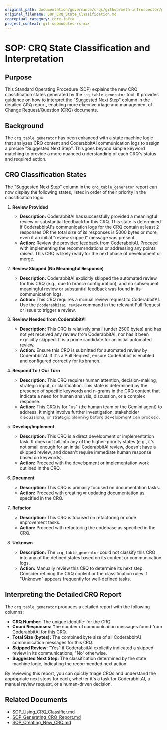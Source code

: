 ```yaml
---
original_path: documentation/governance/crqs/github/meta-introspector/git-submodules-rs-nix/docs/sops/SOP_CRQ_State_Classification.md
original_filename: SOP_CRQ_State_Classification.md
conceptual_category: core-infra
project_context: git-submodules-rs-nix
---
```


# SOP: CRQ State Classification and Interpretation

## Purpose

This Standard Operating Procedure (SOP) explains the new CRQ classification states generated by the `crq_table_generator` tool. It provides guidance on how to interpret the "Suggested Next Step" column in the detailed CRQ report, enabling more effective triage and management of Change Request/Question (CRQ) documents.

## Background

The `crq_table_generator` has been enhanced with a state machine logic that analyzes CRQ content and CoderabbitAI communication logs to assign a precise "Suggested Next Step". This goes beyond simple keyword matching to provide a more nuanced understanding of each CRQ's status and required action.

## CRQ Classification States

The "Suggested Next Step" column in the `crq_table_generator` report can now display the following states, listed in order of their priority in the classification logic:

1.  **Review Provided**
    *   **Description:** CoderabbitAI has successfully provided a meaningful review or substantial feedback for this CRQ. This state is determined if CoderabbitAI's communication logs for the CRQ contain at least 2 responses OR the total size of its responses is 5000 bytes or more, even if an initial "review skipped" message was present.
    *   **Action:** Review the provided feedback from CoderabbitAI. Proceed with implementing the recommendations or addressing any points raised. This CRQ is likely ready for the next phase of development or merge.

2.  **Review Skipped (No Meaningful Response)**
    *   **Description:** CoderabbitAI explicitly skipped the automated review for this CRQ (e.g., due to branch configuration), and no subsequent meaningful review or substantial feedback was found in its communication logs.
    *   **Action:** This CRQ requires a manual review request to CoderabbitAI. Use the `@coderabbitai review` command in the relevant Pull Request or issue to trigger a review.

3.  **Review Needed from CoderabbitAI**
    *   **Description:** This CRQ is relatively small (under 2500 bytes) and has not yet received any review from CoderabbitAI, nor has it been explicitly skipped. It is a prime candidate for an initial automated review.
    *   **Action:** Ensure this CRQ is submitted for automated review by CoderabbitAI. If it's a Pull Request, ensure CodeRabbit is enabled and configured correctly for its branch.

4.  **Respond To / Our Turn**
    *   **Description:** This CRQ requires human attention, decision-making, strategic input, or clarification. This state is determined by the presence of specific keywords and n-grams in the CRQ content that indicate a need for human analysis, discussion, or a complex response.
    *   **Action:** This CRQ is for "us" (the human team or the Gemini agent) to address. It might involve further investigation, stakeholder discussions, or strategic planning before development can proceed.

5.  **Develop/Implement**
    *   **Description:** This CRQ is a direct development or implementation task. It does not fall into any of the higher-priority states (e.g., it's not small enough for an initial CoderabbitAI review, doesn't have a skipped review, and doesn't require immediate human response based on keywords).
    *   **Action:** Proceed with the development or implementation work outlined in the CRQ.

6.  **Document**
    *   **Description:** This CRQ is primarily focused on documentation tasks.
    *   **Action:** Proceed with creating or updating documentation as specified in the CRQ.

7.  **Refactor**
    *   **Description:** This CRQ is focused on refactoring or code improvement tasks.
    *   **Action:** Proceed with refactoring the codebase as specified in the CRQ.

8.  **Unknown**
    *   **Description:** The `crq_table_generator` could not classify this CRQ into any of the defined states based on its content or communication logs.
    *   **Action:** Manually review this CRQ to determine its next step. Consider refining the CRQ content or the classification rules if "Unknown" appears frequently for well-defined tasks.

## Interpreting the Detailed CRQ Report

The `crq_table_generator` produces a detailed report with the following columns:

*   **CRQ Number:** The unique identifier for the CRQ.
*   **Count Responses:** The number of communication messages found from CoderabbitAI for this CRQ.
*   **Total Size (bytes):** The combined byte size of all CoderabbitAI communication messages for this CRQ.
*   **Skipped Review:** "Yes" if CoderabbitAI explicitly indicated a skipped review in its communications, "No" otherwise.
*   **Suggested Next Step:** The classification determined by the state machine logic, indicating the recommended next action.

By reviewing this report, you can quickly triage CRQs and understand the appropriate next steps for each, whether it's a task for CoderabbitAI, a manual review request, or a human-driven decision.

## Related Documents

*   [SOP_Using_CRQ_Classifier.md](SOP_Using_CRQ_Classifier.md)
*   [SOP_Generating_CRQ_Report.md](SOP_Generating_CRQ_Report.md)
*   [SOP_Creating_New_CRQ.md](SOP_Creating_New_CRQ.md)
